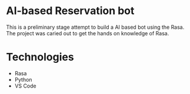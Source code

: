 # AI-based Reservation bot
This is a preliminary stage attempt to build a AI based bot using the Rasa. The project was caried out to get the hands on knowledge of Rasa.
# Technologies
* Rasa
* Python
* VS Code
